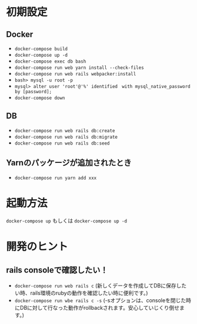 # 初期設定
## Docker
- `docker-compose build`
- `docker-compose up -d`
- `docker-compose exec db bash`
- `docker-compose run web yarn install --check-files`
- `docker-compose run web rails webpacker:install`
- `bash> mysql -u root -p`
- `mysql> alter user 'root'@'%' identified　with mysql_native_password by [password];`
- `docker-compose down`
## DB
- `docker-compose run web rails db:create`
- `docker-compose run web rails db:migrate`
- `docker-compose run web rails db:seed`

## Yarnのパッケージが追加されたとき
- `docker-compose run yarn add xxx`

# 起動方法
`docker-compose up` もしくは `docker-compose up -d`

# 開発のヒント
## rails consoleで確認したい！
- `docker-compose run web rails c`
(新しくデータを作成してDBに保存したい時、rails環境のrubyの動作を確認したい時に便利です。)
- `docker-compose run wbe rails c -s`
(-sオプションは、consoleを閉じた時にDBに対して行なった動作がrollbackされます。安心していじくり倒せます。)
